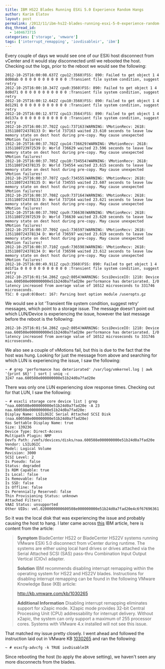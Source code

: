 ```yaml
---
title: IBM HS22 Blades Running ESXi 5.0 Experience Random Hangs
author: Karim Elatov
layout: post
permalink: /2012/11/ibm-hs22-blades-running-esxi-5-0-experience-random-hangs/
dsq_thread_id:
  - 1404673715
categories: ['storage', 'vmware']
tags: ['interrupt_remapping', 'iovdisableir', 'ibm']
---
```


Every couple of days we would see one of our ESXi host disconnect from vCenter and it would stay disconnected until we rebooted the host. Checking out the logs, prior to the reboot we would see the following:


	2012-10-25T16:00:08.637Z cpu12:3560)FSS: 890: Failed to get object 1 4 8d08ab 0 0 0 0 0 0 0 0 0 0 0 :Transient file system condition, suggest retry
	2012-10-25T16:00:10.347Z cpu0:3560)FSS: 890: Failed to get object 1 4 8d0d71 0 0 0 0 0 0 0 0 0 0 0 :Transient file system condition, suggest retry
	2012-10-25T16:00:12.642Z cpu10:3560)FSS: 890: Failed to get object 1 4 8d1291 0 0 0 0 0 0 0 0 0 0 0 :Transient file system condition, suggest retry
	2012-10-25T16:00:12.977Z cpu13:3564)FSS: 890: Failed to get object 1 4 8d137a 0 0 0 0 0 0 0 0 0 0 0 :Transient file system condition, suggest retry
	2012-10-25T16:00:37.702Z cpu1:737163)WARNING: VMotionRecv: 2618: 1351180724378133 D: World 737163 waited 23.610 seconds to leave low memory state on dest host during pre-copy. May cause unexpected VMotion failures!
	2012-10-25T16:00:37.702Z cpu14:736629)WARNING: VMotionRecv: 2618: 1351180723972539 D: World 736629 waited 23.596 seconds to leave low memory state on dest host during pre-copy. May cause unexpected VMotion failures!
	2012-10-25T16:00:37.705Z cpu10:734554)WARNING: VMotionRecv: 2618: 1351180724378135 D: World 734554 waited 23.615 seconds to leave low memory state on dest host during pre-copy. May cause unexpected VMotion failures!
	2012-10-25T16:00:37.707Z cpu5:734555)WARNING: VMotionRecv: 2618: 1351180724378135 D: World 734555 waited 23.607 seconds to leave low memory state on dest host during pre-copy. May cause unexpected VMotion failures!
	2012-10-25T16:00:37.708Z cpu9:737164)WARNING: VMotionRecv: 2618: 1351180724378133 D: World 737164 waited 23.621 seconds to leave low memory state on dest host during pre-copy. May cause unexpected VMotion failures!
	2012-10-25T16:00:37.709Z cpu9:736630)WARNING: VMotionRecv: 2618: 1351180723972539 D: World 736630 waited 23.620 seconds to leave low memory state on dest host during pre-copy. May cause unexpected VMotion failures!
	2012-10-25T16:00:37.709Z cpu1:736597)WARNING: VMotionRecv: 2618: 1351180724378134 D: World 736597 waited 23.619 seconds to leave low memory state on dest host during pre-copy. May cause unexpected VMotion failures!
	2012-10-25T16:00:37.710Z cpu6:736598)WARNING: VMotionRecv: 2618: 1351180724378134 D: World 736598 waited 23.612 seconds to leave low memory state on dest host during pre-copy. May cause unexpected VMotion failures!
	2012-10-25T16:00:49.911Z cpu3:3560)FSS: 890: Failed to get object 1 4 8d1f1a 0 0 0 0 0 0 0 0 0 0 0 :Transient file system condition, suggest retry
	2012-10-25T16:01:54.286Z cpu2:8054)WARNING: ScsiDeviceIO: 1218: Device naa.600508e000000000e51b24d0a7fad20e performance has deteriorated. I/O latency increased from average value of 16512 microseconds to 331746 microseconds.
	TSC: 0 cpu0:0)Boot: 167: Parsing boot option module /useropts.gz


We would see a lot 'Transient file system condition, suggest retry' messages, which point to a storage issue. The message doesn't point out which LUN/Device is experiencing the issue, however the last message before the reboot is the following:


	2012-10-25T16:01:54.286Z cpu2:8054)WARNING: ScsiDeviceIO: 1218: Device naa.600508e000000000e51b24d0a7fad20e performance has deteriorated. I/O latency increased from average value of 16512 microseconds to 331746 microseconds.


We also see a couple of vMotions fail, but this is due to the fact that the host was hung. Looking for just the message from above and searching for which LUN is experiencing the issue, I saw the following:


	~ # grep 'performance has deteriorated' /var/log/vmkernel.log | awk '{print $6}' | sort | uniq -c
	3247 naa.600508e000000000e51b24d0a7fad20e


There was only one LUN experiencing slow response times. Checking out for that LUN, I saw the following:


	~ # esxcli storage core device list | grep ^naa.600508e000000000e51b24d0a7fad20e -A 23
	naa.600508e000000000e51b24d0a7fad20e:
	Display Name: LSILOGIC Serial Attached SCSI Disk (naa.600508e000000000e51b24d0a7fad20e)
	Has Settable Display Name: true
	Size: 139236
	Device Type: Direct-Access
	Multipath Plugin: NMP
	Devfs Path: /vmfs/devices/disks/naa.600508e000000000e51b24d0a7fad20e
	Vendor: LSILOGIC
	Model: Logical Volume
	Revision: 3000
	SCSI Level: 2
	Is Pseudo: false
	Status: degraded
	Is RDM Capable: true
	Is Local: false
	Is Removable: false
	Is SSD: false
	Is Offline: false
	Is Perennially Reserved: false
	Thin Provisioning Status: unknown
	Attached Filters:
	VAAI Status: unsupported
	Other UIDs: vml.0200000000600508e000000000e51b24d0a7fad20e4c6f67696361


So it was the local disk that was experiencing the issue and probably causing the host to hang. I later came across [this](http://www-947.ibm.com/support/entry/portal/docdisplay?brand=5000008&#038;lndocid=MIGR-5089360) IBM article, here is content from the article:

> **Symptom**
> BladeCenter HS22 or BladeCenter HS22V systems running VMware ESXi 5.0 disconnect from vCenter during runtime. The systems are either using local hard drives or drives attached via the Serial Attached SCSI (SAS) pass-thru Combination Input Output Vertical (CIOv) adapter.
>
> **Solution**
> IBM recommends disabling interrupt remapping within the operating system for HS22 and HS22V blades. Instructions for disabling interrupt remapping can be found in the following VMware Knowledge Base (KB) article:
>
> http://kb.vmware.com/kb/1030265
>
> **Additional Information**
> Disabling interrupt remapping eliminates support for x2apic mode. X2apic mode provides 32-bit Central Processing Unit (CPU) addressability for interrupt delivery. Without x2apic, the system can only support a maximum of 255 processor cores.
> Systems with VMware 4.x installed will not see this issue.

That matched my issue pretty closely. I went ahead and followed the instruction laid out in VMware KB [1030265](http://kb.vmware.com/kb/1030265) and ran the following:


	~ # esxcfg-advcfg -k TRUE iovDisableIR


Since rebooting the host (to apply the above setting), we haven't seen any more disconnects from the blades.

